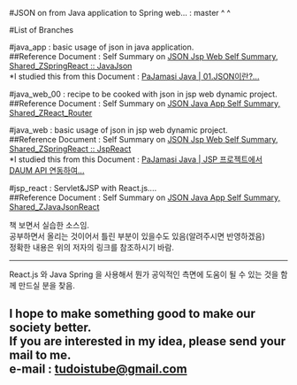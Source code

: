 #JSON on from Java application to Spring web... : master ^ ^  


#List of Branches  

#java_app : basic usage of json in java application.  
##Reference Document : Self Summary on [JSON Jsp Web Self Summary, Shared_ZSpringReact :: JavaJson](https://docs.google.com/spreadsheets/d/16_7Pk9byKYa-obxdjzqzB94vvY7h4MvIGGptoOxPnBI/edit#gid=989485646 "Example Sources practised by tudoistube@gmail" )  
*I studied this from this Document : [PaJamasi Java | 01.JSON이란?... ](http://blog.naver.com/pajamasi/220554189537 "summarized by tudoistube@gmail" )  


#java_web_00 : recipe to be cooked with json in jsp web dynamic project.  
##Reference Document : Self Summary on [JSON Java App Self Summary, Shared_ZReact_Router](https://drive.google.com/open?id=1YeaNRvtddIXNG9K120ucD65vj9vQ8qLUpvpO8PN1RDk "Example Sources practised by tudoistube@gmail" )  


#java_web : basic usage of json in jsp web dynamic project.  
##Reference Document : Self Summary on [JSON Jsp Web Self Summary, Shared_ZSpringReact :: JspReact](https://docs.google.com/spreadsheets/d/16_7Pk9byKYa-obxdjzqzB94vvY7h4MvIGGptoOxPnBI/edit#gid=989485646 "Example Sources practised by tudoistube@gmail" )  
*I studied this from this Document : [PaJamasi Java | JSP 프로젝트에서 DAUM API 연동하여... ](http://blog.naver.com/pajamasi/220556608962 "summarized by tudoistube@gmail" )  


#jsp_react : Servlet&JSP with React.js....  
##Reference Document : Self Summary on [JSON Java App Self Summary, Shared_ZJavaJsonReact](https://drive.google.com/open?id=1ajQ8ghW5v3eBNL1k753A9gjAiCvV1u_zxX65zV5rKmE "Example Sources practised by tudoistube@gmail" )  
    
책 보면서 실습한 소스임.  
공부하면서 올리는 것이어서 틀린 부분이 있을수도 있음(알려주시면 반영하겠음)  
정확한 내용은 위의 저자의 링크를 참조하시기 바람.  

---
React.js 와 Java Spring 을 사용해서 뭔가 공익적인 측면에 도움이 될 수 있는 것을
함께 만드실 분을 찾음.

I hope to make something good to make our society better.  
If you are interested in my idea, please send your mail to me.  
e-mail : tudoistube@gmail.com
---
